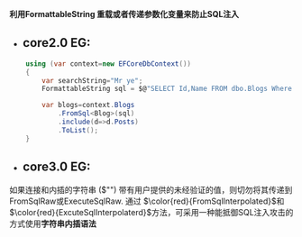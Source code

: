 <!--
 * @Author: your name
 * @Date: 2020-09-27 09:40:19
 * @LastEditTime: 2020-09-27 15:08:06
 * @LastEditors: Please set LastEditors
 * @Description: In User Settings Edit
 * @FilePath: \Notes\EF\formattablestring.md
-->
**利用FormattableString 重载或者传递参数化变量来防止SQL注入**

- ## core2.0 EG:

``` C#
    using (var context=new EFCoreDbContext())
    {
        var searchString="Mr ye";
        FormattableString sql = $@"SELECT Id,Name FROM dbo.Blogs Where Name={searchString}";

        var blogs=context.Blogs
            .FromSql<Blog>(sql)
            .include(d=>d.Posts)
            .ToList();
    }
```
- ## core3.0 EG:


如果连接和内插的字符串 ($"") 带有用户提供的未经验证的值，则切勿将其传递到 
FromSqlRaw或ExecuteSqlRaw.
通过 $\color{red}{FromSqlInterpolated}$和$\color{red}{ExcuteSqlInterpolaterd}$方法，可采用一种能抵御SQL注入攻击的方式使用**字符串内插语法**
